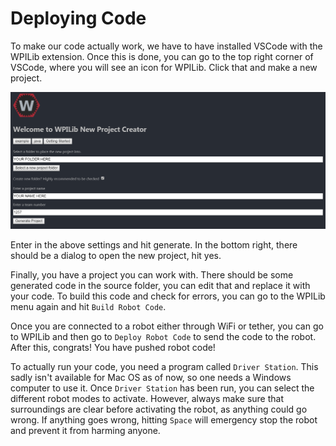 # Deploying Code

To make our code actually work, we have to have installed VSCode with the WPILib extension. Once this is done, you can go to the top right corner of VSCode, where you will see an icon for WPILib. Click that and make a new project.

![WPILIb Project Creator](img/ProjectCreator.PNG)

Enter in the above settings and hit generate. In the bottom right, there should be a dialog to open the new project, hit yes.

Finally, you have a project you can work with. There should be some generated code in the source folder, you can edit that and replace it with your code. To build this code and check for errors, you can go to the WPILib menu again and hit `Build Robot Code`.

Once you are connected to a robot either through WiFi or tether, you can go to WPILib and then go to `Deploy Robot Code` to send the code to the robot. After this, congrats! You have pushed robot code!

To actually run your code, you need a program called `Driver Station`. This sadly isn't available for Mac OS as of now, so one needs a Windows computer to use it. Once `Driver Station` has been run, you can select the different robot modes to activate. However, always make sure that surroundings are clear before activating the robot, as anything could go wrong. If anything goes wrong, hitting `Space` will emergency stop the robot and prevent it from harming anyone.